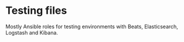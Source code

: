 # Testing files

Mostly Ansible roles for testing environments with Beats, Elasticsearch, Logstash and Kibana.
